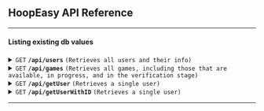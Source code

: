## HoopEasy API Reference
------------------------------------------------------------------------------------------

#### Listing existing db values
<details>
 <summary><code>GET</code> <code><b>/api/users</b></code> <code>(Retrieves all users and their info)</code></summary>

 ##### Example cURL

> ```javascript
>  curl -X GET -H "Content-Type: application/json" https://hoop-easy-production.up.railway.app/api/users
> ```

##### Parameters

> None

##### Responses

> | http code     | content-type                      | response                                                            |
> |---------------|-----------------------------------|---------------------------------------------------------------------|
> | `200`         | `application/json`         | { "id": Number, "username": String, "email": String, "firstName": String, "middleInitial": String, "lastName": String, "gamesAccepted": Number, "gamesDenied": Number, "gamesPlayed": Number, "heightFt": Number, "heightInches": Number, "weight": Number, "overall": String, "profilePic": String }                                                         |
> | `500`         | `application/json`        | Internal server error                                                       |

</details>



<details>
 <summary><code>GET</code> <code><b>/api/games</b></code> <code>(Retrieves all games, including those that are available, in progress, and in the verification stage)</code></summary>

 ##### Example cURL

> ```javascript
>  curl -X GET -H "Content-Type: application/json" https://hoop-easy-production.up.railway.app/api/games
> ```

##### Parameters

> None

##### Responses

> | http code     | content-type                      | response                                                            |
> |---------------|-----------------------------------|---------------------------------------------------------------------|
> | `200`         | `application/json`         | { "gameID": Number, "userID": Number, "address": String, "longitude": String "latitude": String, "dateOfGameInUTC": String, "distance": Number or null, "gameType": Number, "playerCreatedID": String, "timeOfGame": String, "userTimeZone": String, "status": String, "teammates": { "teammate0": String, "teammate1": String }, "captains": { "captain0": String, "captain1": String }, "scores": { "team1": String, "team2": String }, "team1": { "player0": String }, "team2": { "player0": String }, "teamOneApproval": Number, "teamTwoApproval": Number or null } |
> | `500`         | `application/json`        | Internal server error                                                       |

</details>





<details>
 <summary><code>GET</code> <code><b>/api/getUser</b></code> <code>(Retrieves a single user)</code></summary>

##### Parameters

> | Name   | Type   | Description                 |
> |--------|--------|-----------------------------|
> | email  | String | Required. The user's email. |

 ##### Example cURL

> ```javascript
>  curl -X GET -H "Content-Type: application/json" "https://hoop-easy-production.up.railway.app/api/getUser?email=EMAIL"
> ```

##### Responses

> | http code     | content-type                      | response                                                            |
> |---------------|-----------------------------------|---------------------------------------------------------------------|
> | `200`         | `application/json`                | { "id": Number, "username": String, "email": String, "firstName": String, "middleInitial": String, "lastName": String, "gamesAccepted": Number, "gamesDenied": Number, "gamesPlayed": Number, "heightFt": Number, "heightInches": Number, "weight": Number, "overall": String, "profilePic": String }                                                                            |
> | `500`         | `application/json`                | Internal server error                                                       |

</details>







<details>
 <summary><code>GET</code> <code><b>/api/getUserWithID</b></code> <code>(Retrieves a single user)</code></summary>

##### Parameters

> | Name   | Type   | Description                 |
> |--------|--------|-----------------------------|
> | email  | String | Required. The user's email. |

 ##### Example cURL

> ```javascript
>  curl -X GET -H "Content-Type: application/json" "https://hoop-easy-production.up.railway.app/api/getUserWithID?userID=ID"
> ```

##### Responses

> | http code     | content-type                      | response                                                            |
> |---------------|-----------------------------------|---------------------------------------------------------------------|
> | `200`         | `application/json`                | { "id": Number, "username": String, "email": String, "firstName": String, "middleInitial": String, "lastName": String, "gamesAccepted": Number, "gamesDenied": Number, "gamesPlayed": Number, "heightFt": Number, "heightInches": Number, "weight": Number, "overall": String, "profilePic": String }                                                                            |
> | `500`         | `application/json`                | Internal server error                                                       |

</details>

------------------------------------------------------------------------------------------